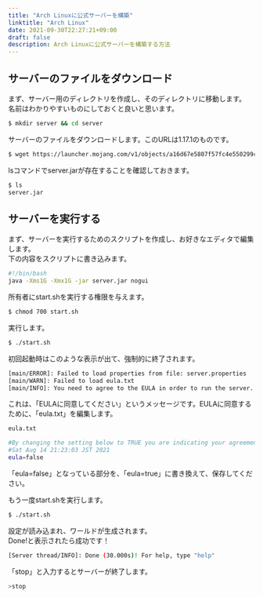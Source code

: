```yaml
---
title: "Arch Linuxに公式サーバーを構築"
linktitle: "Arch Linux"
date: 2021-09-30T22:27:21+09:00
draft: false
description: Arch Linuxに公式サーバーを構築する方法
---
```


## サーバーのファイルをダウンロード
まず、サーバー用のディレクトリを作成し、そのディレクトリに移動します。  
名前はわかりやすいものにしておくと良いと思います。
```bash
$ mkdir server && cd server
```
サーバーのファイルをダウンロードします。このURLは1.17.1のものです。
```bash
$ wget https://launcher.mojang.com/v1/objects/a16d67e5807f57fc4e550299cf20226194497dc2.jar
```
lsコマンドでserver.jarが存在することを確認しておきます。
```bash
$ ls
server.jar
```
## サーバーを実行する
まず、サーバーを実行するためのスクリプトを作成し、お好きなエディタで編集します。  
下の内容をスクリプトに書き込みます。
```bash
#!/bin/bash
java -Xms1G -Xmx1G -jar server.jar nogui
```
所有者にstart.shを実行する権限を与えます。
```bash
$ chmod 700 start.sh
```
実行します。
```bash
$ ./start.sh
```
初回起動時はこのような表示が出て、強制的に終了されます。
```bash
[main/ERROR]: Failed to load properties from file: server.properties
[main/WARN]: Failed to load eula.txt
[main/INFO]: You need to agree to the EULA in order to run the server. Go to eula.txt for more info.
```
これは、「EULAに同意してください」というメッセージです。EULAに同意するために、「eula.txt」を編集します。
```bash
eula.txt

#By changing the setting below to TRUE you are indicating your agreement to our EULA (https://account.mojang.com/documents/minecraft_eula).
#Sat Aug 14 21:23:03 JST 2021
eula=false
```
「eula=false」となっている部分を、「eula=true」に書き換えて、保存してください。

もう一度start.shを実行します。
```bash
$ ./start.sh
```
設定が読み込まれ、ワールドが生成されます。  
Done!と表示されたら成功です！
```bash
[Server thread/INFO]: Done (30.000s)! For help, type "help"
```
「stop」と入力するとサーバーが終了します。
```bash
>stop
```